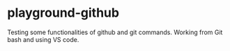 # playground-github
Testing some functionalities of github and git commands.
Working from Git bash and using VS code.